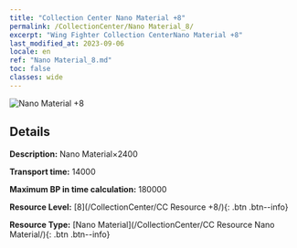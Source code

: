 ```yaml
---
title: "Collection Center Nano Material +8"
permalink: /CollectionCenter/Nano Material_8/
excerpt: "Wing Fighter Collection CenterNano Material +8"
last_modified_at: 2023-09-06
locale: en
ref: "Nano Material_8.md"
toc: false
classes: wide
---
```



![Nano Material +8](/images/cc/CC_Nano_Material_5.png)

## Details

  **Description:** Nano Material×2400

  **Transport time:** 14000

  **Maximum BP in time calculation:** 180000

  **Resource Level:** [8](/CollectionCenter/CC Resource +8/){: .btn .btn--info}

  **Resource Type:** [Nano Material](/CollectionCenter/CC Resource Nano Material/){: .btn .btn--info}

